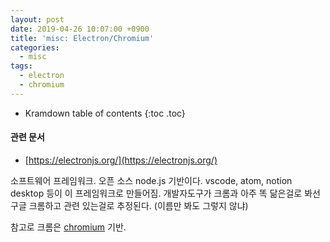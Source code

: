 ```yaml
---
layout: post
date: 2019-04-26 10:07:00 +0900
title: 'misc: Electron/Chromium'
categories:
  - misc
tags:
  - electron
  - chromium
---
```


* Kramdown table of contents
{:toc .toc}

#### 관련 문서

- [https://electronjs.org/](https://electronjs.org/)

소프트웨어 프레임워크. 오픈 소스 node.js 기반이다. vscode, atom, notion desktop 등이 이 프레임워크로 만들어짐. 개발자도구가 크롬과 아주 똑 닮은걸로 봐선 구글 크롬하고 관련 있는걸로 추정된다. (이름만 봐도 그렇지 않냐)

참고로 크롬은 [chromium](https://www.chromium.org/) 기반.
